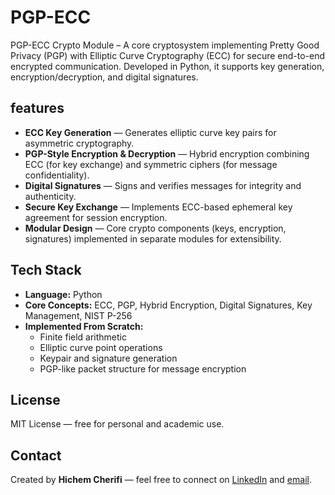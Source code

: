 # PGP-ECC

PGP-ECC Crypto Module – A core cryptosystem implementing Pretty Good Privacy (PGP) with Elliptic Curve Cryptography (ECC) for secure end-to-end encrypted communication. Developed in Python, it supports key generation, encryption/decryption, and digital signatures.





## features
-  **ECC Key Generation** — Generates elliptic curve key pairs for asymmetric cryptography.  
-  **PGP-Style Encryption & Decryption** — Hybrid encryption combining ECC (for key exchange) and symmetric ciphers (for message confidentiality).  
-  **Digital Signatures** — Signs and verifies messages for integrity and authenticity.  
-  **Secure Key Exchange** — Implements ECC-based ephemeral key agreement for session encryption.  
-  **Modular Design** — Core crypto components (keys, encryption, signatures) implemented in separate modules for extensibility.



## Tech Stack
- **Language:** Python  
- **Core Concepts:** ECC, PGP, Hybrid Encryption, Digital Signatures, Key Management, NIST P-256  
- **Implemented From Scratch:**  
  - Finite field arithmetic  
  - Elliptic curve point operations  
  - Keypair and signature generation  
  - PGP-like packet structure for message encryption

## License
MIT License — free for personal and academic use.

##  Contact
Created by **Hichem Cherifi** — feel free to connect on [LinkedIn](https://www.linkedin.com/in/hichem-cherifi-5384361bb/) and [email](mailto:hichem.dz222002@gmail.com).
